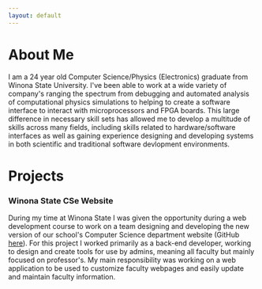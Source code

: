 ```yaml
---
layout: default
---
```


# About Me

I am a 24 year old Computer Science/Physics (Electronics) graduate from Winona State University. I've been able to work at a wide variety of company's ranging the spectrum from debugging and automated analysis of computational physics simulations to helping to create a software interface to interact with microprocessors and FPGA boards. This large difference in necessary skill sets has allowed me to develop a multitude of skills across many fields, including skills related to hardware/software interfaces as well as gaining experience designing and developing systems in both scientific and traditional software devlopment environments.

# Projects

###        Winona State CSe Website

During my time at Winona State I was given the opportunity during a web development course to work on a team designing and developing the new version of our school's Computer Science department website (GitHub [here](https://github.com/WSU-CS/CS-Website)). For this project I worked primarily as a back-end developer, working to design and create tools for use by admins, meaning all faculty but mainly focused on professor's. My main responsibility was working on a web application to be used to customize faculty webpages and easily update and maintain faculty information.